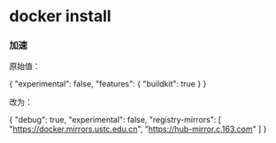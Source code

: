 # docker install

### 加速
原始值：

{
  "experimental": false,
  "features": {
    "buildkit": true
  }
}

改为：

{
  "debug": true,
  "experimental": false,
  "registry-mirrors": [
    "https://docker.mirrors.ustc.edu.cn",
    "https://hub-mirror.c.163.com"
  ]
}


